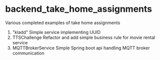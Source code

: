 # backend_take_home_assignments
Various completed examples of take home assignments

1. "kladd" Simple service implementing UUID
2. TTSChallenge Refactor and add simple business rule for movie rental service
3. MQTTBrokerService Simple Spring boot api handling MQTT broker communication
